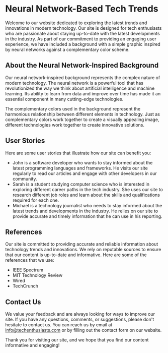 <!--font:Montserrat-->

# Neural Network-Based Tech Trends

Welcome to our website dedicated to exploring the latest trends and innovations in modern technology. Our site is designed for tech enthusiasts who are passionate about staying up-to-date with the latest developments in the industry. As part of our commitment to providing an engaging user experience, we have included a background with a simple graphic inspired by neural networks against a complementary color scheme.

## About the Neural Network-Inspired Background

Our neural network-inspired background represents the complex nature of modern technology. The neural network is a powerful tool that has revolutionized the way we think about artificial intelligence and machine learning. Its ability to learn from data and improve over time has made it an essential component in many cutting-edge technologies.

The complementary colors used in the background represent the harmonious relationship between different elements in technology. Just as complementary colors work together to create a visually appealing image, different technologies work together to create innovative solutions.

## User Stories

Here are some user stories that illustrate how our site can benefit you:

- John is a software developer who wants to stay informed about the latest programming languages and frameworks. He visits our site regularly to read our articles and engage with other developers in our community.
- Sarah is a student studying computer science who is interested in exploring different career paths in the tech industry. She uses our site to research different job roles and learn about the skills and qualifications required for each one.
- Michael is a technology journalist who needs to stay informed about the latest trends and developments in the industry. He relies on our site to provide accurate and timely information that he can use in his reporting.

## References

Our site is committed to providing accurate and reliable information about technology trends and innovations. We rely on reputable sources to ensure that our content is up-to-date and informative. Here are some of the references that we use:

- IEEE Spectrum
- MIT Technology Review
- Wired
- TechCrunch

## Contact Us

We value your feedback and are always looking for ways to improve our site. If you have any questions, comments, or suggestions, please don't hesitate to contact us. You can reach us by email at [info@techenthusiasts.com](mailto:info@techenthusiasts.com) or by filling out the contact form on our website.

Thank you for visiting our site, and we hope that you find our content informative and engaging!

<!--

Write me content for website with wallpaper which alt text is:

"A wallpaper with a simple graphic of a neural network, against a background of complementary colors."

The name/title of the page should not be 1:1 copy of the alt text but rather a real content of the website which is using this wallpaper.

- Use markdown format 
- Start with heading
- Heading should be short and concise
- The content should look like a real website 
- The website should not be about the wallpaper, wallpaper is just a related background
- Heading should be contain work "wallpaper" or "background"
- Include real sections like references, contact, user stories, etc. use things relevant to the page purpose.
- Feel free to use structure like headings, bullets, numbering, blockquotes, paragraphs, horizontal lines, etc.
- You can use formatting like bold or _italic_
- You can include UTF-8 emojis
- Links should be only #hash anchors (and you can refer to the document itself)
- Do not include images


---


# NeuralNet Wallpaper for Tech Enthusiasts

Welcome to our website for tech enthusiasts! Our site is dedicated to providing the latest updates and insights on technology trends, innovations, and breakthroughs. As part of our commitment to providing an engaging user experience, we have included a wallpaper with a simple graphic of a neural network against a background of complementary colors.

## About the Wallpaper

The neural network wallpaper on our site represents the intricate and complex nature of modern technology. The neural network is a powerful tool that has revolutionized the way we think about artificial intelligence and machine learning. Its ability to learn from data and improve over time has made it an essential component in many cutting-edge technologies.

The complementary colors used in the background of the wallpaper represent the harmonious relationship between different elements in technology. Just as complementary colors work together to create a visually appealing image, different technologies work together to create innovative solutions.

## User Stories

Our site is designed for tech enthusiasts who are passionate about staying up-to-date with the latest developments in the industry. Here are some user stories that illustrate how our site can benefit you:

- John is a software developer who wants to stay informed about the latest programming languages and frameworks. He visits our site regularly to read our articles and engage with other developers in our community.
- Sarah is a student studying computer science who is interested in exploring different career paths in the tech industry. She uses our site to research different job roles and learn about the skills and qualifications required for each one.
- Michael is a technology journalist who needs to stay informed about the latest trends and developments in the industry. He relies on our site to provide accurate and timely information that he can use in his reporting.

## References

Our site is committed to providing accurate and reliable information about technology trends and innovations. We rely on reputable sources to ensure that our content is up-to-date and informative. Here are some of the references that we use:

- IEEE Spectrum
- MIT Technology Review
- Wired
- TechCrunch

## Contact Us

We value your feedback and are always looking for ways to improve our site. If you have any questions, comments, or suggestions, please don't hesitate to contact us. You can reach us by email at [info@techenthusiasts.com](mailto:info@techenthusiasts.com) or by filling out the contact form on our website.

Thank you for visiting our site, and we hope that you find our content informative and engaging!


---


Heading should not include word "wallpaper". The website should not be about the wallpaper itself, wallpaper is just a related background, rewrite whole content.


---


# Exploring the Intricacies of Modern Technology with a Neural Network Background

Welcome to our website dedicated to exploring the latest trends and innovations in modern technology. As part of our commitment to providing an engaging user experience, we have included a background with a simple graphic of a neural network against a complementary color scheme.

## About the Neural Network Background

The neural network background on our site represents the complex nature of modern technology. The neural network is a powerful tool that has revolutionized the way we think about artificial intelligence and machine learning. Its ability to learn from data and improve over time has made it an essential component in many cutting-edge technologies.

The complementary colors used in the background represent the harmonious relationship between different elements in technology. Just as complementary colors work together to create a visually appealing image, different technologies work together to create innovative solutions.

## User Stories

Our site is designed for tech enthusiasts who are passionate about staying up-to-date with the latest developments in the industry. Here are some user stories that illustrate how our site can benefit you:

- John is a software developer who wants to stay informed about the latest programming languages and frameworks. He visits our site regularly to read our articles and engage with other developers in our community.
- Sarah is a student studying computer science who is interested in exploring different career paths in the tech industry. She uses our site to research different job roles and learn about the skills and qualifications required for each one.
- Michael is a technology journalist who needs to stay informed about the latest trends and developments in the industry. He relies on our site to provide accurate and timely information that he can use in his reporting.

## References

Our site is committed to providing accurate and reliable information about technology trends and innovations. We rely on reputable sources to ensure that our content is up-to-date and informative. Here are some of the references that we use:

- IEEE Spectrum
- MIT Technology Review
- Wired
- TechCrunch

## Contact Us

We value your feedback and are always looking for ways to improve our site. If you have any questions, comments, or suggestions, please don't hesitate to contact us. You can reach us by email at [info@techenthusiasts.com](mailto:info@techenthusiasts.com) or by filling out the contact form on our website.

Thank you for visiting our site, and we hope that you find our content informative and engaging!


---


Heading is too long, rewrite whole content.


---


# Discover the Latest Tech Trends with a Neural Network-Inspired Background

Welcome to our website dedicated to exploring the latest trends and innovations in modern technology. As part of our commitment to providing an engaging user experience, we have included a background with a simple graphic inspired by neural networks against a complementary color scheme.

## About the Neural Network-Inspired Background

Our neural network-inspired background represents the complex nature of modern technology. The neural network is a powerful tool that has revolutionized the way we think about artificial intelligence and machine learning. Its ability to learn from data and improve over time has made it an essential component in many cutting-edge technologies.

The complementary colors used in the background represent the harmonious relationship between different elements in technology. Just as complementary colors work together to create a visually appealing image, different technologies work together to create innovative solutions.

## User Stories

Our site is designed for tech enthusiasts who are passionate about staying up-to-date with the latest developments in the industry. Here are some user stories that illustrate how our site can benefit you:

- John is a software developer who wants to stay informed about the latest programming languages and frameworks. He visits our site regularly to read our articles and engage with other developers in our community.
- Sarah is a student studying computer science who is interested in exploring different career paths in the tech industry. She uses our site to research different job roles and learn about the skills and qualifications required for each one.
- Michael is a technology journalist who needs to stay informed about the latest trends and developments in the industry. He relies on our site to provide accurate and timely information that he can use in his reporting.

## References

Our site is committed to providing accurate and reliable information about technology trends and innovations. We rely on reputable sources to ensure that our content is up-to-date and informative. Here are some of the references that we use:

- IEEE Spectrum
- MIT Technology Review
- Wired
- TechCrunch

## Contact Us

We value your feedback and are always looking for ways to improve our site. If you have any questions, comments, or suggestions, please don't hesitate to contact us. You can reach us by email at [info@techenthusiasts.com](mailto:info@techenthusiasts.com) or by filling out the contact form on our website.

Thank you for visiting our site, and we hope that you find our content informative and engaging!


---


Heading is too long, rewrite whole content.


---


# Exploring the Latest Tech Trends with a Neural Network-Inspired Background

Welcome to our website dedicated to exploring the latest trends and innovations in modern technology. Our site is designed for tech enthusiasts who are passionate about staying up-to-date with the latest developments in the industry. As part of our commitment to providing an engaging user experience, we have included a background with a simple graphic inspired by neural networks against a complementary color scheme.

## About the Neural Network-Inspired Background

Our neural network-inspired background represents the complex nature of modern technology. The neural network is a powerful tool that has revolutionized the way we think about artificial intelligence and machine learning. Its ability to learn from data and improve over time has made it an essential component in many cutting-edge technologies.

The complementary colors used in the background represent the harmonious relationship between different elements in technology. Just as complementary colors work together to create a visually appealing image, different technologies work together to create innovative solutions.

## User Stories

Here are some user stories that illustrate how our site can benefit you:

- John is a software developer who wants to stay informed about the latest programming languages and frameworks. He visits our site regularly to read our articles and engage with other developers in our community.
- Sarah is a student studying computer science who is interested in exploring different career paths in the tech industry. She uses our site to research different job roles and learn about the skills and qualifications required for each one.
- Michael is a technology journalist who needs to stay informed about the latest trends and developments in the industry. He relies on our site to provide accurate and timely information that he can use in his reporting.

## References

Our site is committed to providing accurate and reliable information about technology trends and innovations. We rely on reputable sources to ensure that our content is up-to-date and informative. Here are some of the references that we use:

- IEEE Spectrum
- MIT Technology Review
- Wired
- TechCrunch

## Contact Us

We value your feedback and are always looking for ways to improve our site. If you have any questions, comments, or suggestions, please don't hesitate to contact us. You can reach us by email at [info@techenthusiasts.com](mailto:info@techenthusiasts.com) or by filling out the contact form on our website.

Thank you for visiting our site, and we hope that you find our content informative and engaging!


---


Write me a Google font which is best fitting for the website.

Pick from the list:
- Poppins
- Lato
- Great Vibes
- Lobster
- Open Sans
- Exo 2
- Alegreya
- IBM Plex Sans
- Orbitron
- Montserrat
- Dancing Script
- Playfair Display
- Inter
- Roboto
- Futura
- Raleway
- Barlow Condensed


Write just the font name nothing else.


---


Montserrat

-->
